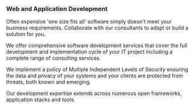 ### Web and Application Development

Often expensive 'one size fits all' software simply doesn't meet your business requirements. Collaborate with our consultants to adapt or build a solution for you.

We offer comprehensive software development services that cover the full development and implementation cycle of your IT project including a complete range of consulting services.

We implement a policy of Multiple Independent Levels of Security ensuring the data and privacy of your systems and your clients are protected from threats, both known and emerging.

Our development expertise extends across numerous open frameworks, application stacks and tools.

